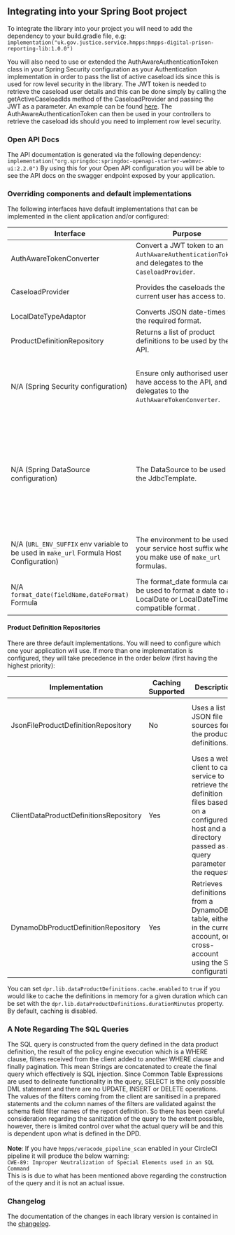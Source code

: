 ## Integrating into your Spring Boot project
To integrate the library into your project you will need to add the dependency to your build.gradle file, e.g:
`implementation("uk.gov.justice.service.hmpps:hmpps-digital-prison-reporting-lib:1.0.0")`

You will also need to use or extended the AuthAwareAuthenticationToken class in your Spring Security configuration as your Authentication implementation in order to pass the list of active caseload ids since this is used
for row level security in the library. 
The JWT token is needed to retrieve the caseload user details and this can be done simply by calling the getActiveCaseloadIds method of the CaseloadProvider and passing the JWT as a parameter.
An example can be found [here](https://github.com/ministryofjustice/hmpps-digital-prison-reporting-lib/blob/main/src/main/kotlin/uk/gov/justice/digital/hmpps/digitalprisonreportinglib/security/DefaultDprAuthAwareTokenConverter.kt#L13).
The AuthAwareAuthenticationToken can then be used in your controllers to retrieve the caseload ids should you need to implement row level security. 

### Open API Docs
The API documentation is generated via the following dependency:
`implementation("org.springdoc:springdoc-openapi-starter-webmvc-ui:2.2.0")`
By using this for your Open API configuration you will be able to see the API docs on the swagger endpoint exposed by your application.

### Overriding components and default implementations

The following interfaces have default implementations that can be implemented in the client application and/or configured:

| Interface                                                                               | Purpose                                                                                                  | Default implementation                                                                                                                                                                                                                                                                                                                                                                                                                                                                                    | Default configuration                                                                                                                                                                                                                                                                                                                                                                                                                                                                                                              |
|-----------------------------------------------------------------------------------------|----------------------------------------------------------------------------------------------------------|-----------------------------------------------------------------------------------------------------------------------------------------------------------------------------------------------------------------------------------------------------------------------------------------------------------------------------------------------------------------------------------------------------------------------------------------------------------------------------------------------------------|------------------------------------------------------------------------------------------------------------------------------------------------------------------------------------------------------------------------------------------------------------------------------------------------------------------------------------------------------------------------------------------------------------------------------------------------------------------------------------------------------------------------------------|
| AuthAwareTokenConverter                                                                 | Convert a JWT token to an `AuthAwareAuthenticationToken`, and delegates to the `CaseloadProvider`.       | `DefaultAuthAwareTokenConverter`: Extracts roles and delegates caseload provision - uses the `CaseloadProvider` implementation in the context.                                                                                                                                                                                                                                                                                                                                                            | N/A                                                                                                                                                                                                                                                                                                                                                                                                                                                                                                                                |
| CaseloadProvider                                                                        | Provides the caseloads the current user has access to.                                                   | `DefaultCaseloadProvider`: Requests caseloads from the configured endpoint.                                                                                                                                                                                                                                                                                                                                                                                                                               | Set `dpr.lib.caseloads.host` to the Nomis User API host. Optionally set `dpr.lib.caseloads.path` (defaults to `me/caseloads`).                                                                                                                                                                                                                                                                                                                                                                                                     |
| LocalDateTypeAdaptor                                                                    | Converts JSON date-times to the required format.                                                         | `IsoLocalDateTypeAdaptor`: Converts to the format "yyyy-MM-dd".                                                                                                                                                                                                                                                                                                                                                                                                                                           | N/A                                                                                                                                                                                                                                                                                                                                                                                                                                                                                                                                |
| ProductDefinitionRepository                                                             | Returns a list of product definitions to be used by the API.                                             | See below.                                                                                                                                                                                                                                                                                                                                                                                                                                                                                                |                                                                                                                                                                                                                                                                                                                                                                                                                                                                                                                                    |
| N/A (Spring Security configuration)                                                     | Ensure only authorised users have access to the API, and delegates to the `AuthAwareTokenConverter`.     | `DprResourceServerConfiguration`: Requires the user to have the specified role - uses the `AuthAwareTokenConverter` implementation in the context.                                                                                                                                                                                                                                                                                                                                                        | Set `dpr.lib.user.role` to the required user role. If not set, this implementation is disabled. Additionally, `spring.security.oauth2.resourceserver.jwt.jwk-set-uri` should be set to the authentication server's JWKS file (e.g. `${hmpps.auth.url}/.well-known/jwks.json`).                                                                                                                                                                                                           |
| N/A (Spring DataSource configuration)                                                   | The DataSource to be used by the JdbcTemplate.                                                           | By default the library will use the Spring default DataSource requiring its configuration properties under `spring.datasource`                                                                                                                                                                                                                                                                                                                                                                            | No default properties set. These will need to be set under `spring.datasource` for the default DataSource. If you wish to use your own DataSource you will need to create a DataSource Bean inside a `@Configuration` class with the name of the Datasource being the same as the datasource name defined in your data product definition. For example: `@Bean("external-movements") fun createExternalMovementsDataSource(): DataSource {...}`. You can name the DataSource properties as you prefer as this is your custom DataSource. |
| N/A (`URL_ENV_SUFFIX` env variable to be used in `make_url` Formula Host Configuration) | The environment to be used as your service host suffix when you make use of `make_url` formulas.         | There is no default value. You will need to set the value of the `URL_ENV_SUFFIX` env variable to be used as your service host suffix when you make use of `make_url` formulas. Example formula: `make_url('https://prisoner-${env}.digital.prison.service.justice.gov.uk/prisoner/${prisonNumber}',${name},TRUE)` The `${env}` placeholder will be replaced by the value of your `URL_ENV_SUFFIX` env variable. If you do not set this the `-${env}` part will be removed from the interpolated formula. | N/A                                                                                                                                                                                                                                                                                                                                                                                                                                                                                                                                |
| N/A `format_date(fieldName,dateFormat)` Formula                                         | The format_date formula can be used to format a date to a LocalDate or LocalDateTime compatible format . | There is no default value. The first parameter is the name of the date column in this format: ${date} and the second parameter is a string with the date format. Examples for a given date time of 1st June 2023 12:00 : (1) format_date(${date},"dd/MM/yyyy") Results in: 01/06/2023 (2) format_date(${date},"dd/MM/yyyy hh:mm") Results in: 01/06/2023 12:00.                                                                                                                                           | N/A                                                                                                                                                                                                                                                                                                                                                                                                                                                                                                                                |

#### Product Definition Repositories

There are three default implementations. You will need to configure which one your application will use.
If more than one implementation is configured, they will take precedence in the order below (first having the highest priority):

| Implementation                         | Caching Supported | Description                                                                                                                                                | Properties to configure                                                                                                                                                                                                                                                                                                           |
|----------------------------------------|-------------------|------------------------------------------------------------------------------------------------------------------------------------------------------------|-----------------------------------------------------------------------------------------------------------------------------------------------------------------------------------------------------------------------------------------------------------------------------------------------------------------------------------|
| JsonFileProductDefinitionRepository    | No                | Uses a list of JSON file sources for the product definitions.                                                                                              | In order to read from a list of definition files set `dpr.lib.definition.locations` to a comma separated list of the locations of the source files which can be created in the client application.                                                                                                                                |
| ClientDataProductDefinitionsRepository | Yes               | Uses a web client to call a service to retrieve the definition files based on a configured host and a directory passed as a query parameter in the request | In order to retrieve the data product definition files form another service with the use of a web client set `dpr.lib.dataProductDefinitions.host` to the host name of the application which will serve your definition files. The path to the definitions directory will need to be passed as a query parameter to your requests |
| DynamoDbProductDefinitionRepository    | Yes               | Retrieves definitions from a DynamoDB table, either in the current account, or cross-account using the STS configuration.                                  | Setting `dpr.lib.aws.dynamodb.enabled` to `true` enables the DynamoDB table source. Further configuration can be found in the `AwsProperties.DynamoDB` class.                                                                                                                                                                     |

You can set `dpr.lib.dataProductDefinitions.cache.enabled` to `true` if you would like to cache the definitions in memory for a given duration which can be set with the `dpr.lib.dataProductDefinitions.durationMinutes` property.
By default, caching is disabled.

### A Note Regarding The SQL Queries
The SQL query is constructed from the query defined in the data product definition, the result of the policy engine execution which is a WHERE clause, 
filters received from the client added to another WHERE clause and finally pagination.
This mean Strings are concatenated to create the final query which effectively is SQL injection.
Since Common Table Expressions are used to delineate functionality in the query, SELECT is the only possible DML statement and there are no UPDATE, INSERT or DELETE operations.
The values of the filters coming from the client are sanitised in a prepared statements and the column names of the filters are validated against the schema field filter names of the report definition. 
So there has been careful consideration regarding the sanitization of the query to the extent possible, however, there is limited control over what the actual query will be and this is dependent upon what is defined in the DPD.
</br></br>**Note**: If you have `hmpps/veracode_pipeline_scan` enabled in your CircleCI pipeline it will produce the below warning:</br>
`CWE-89: Improper Neutralization of Special Elements used in an SQL Command`</br>
This is is due to what has been mentioned above regarding the construction of the query and it is not an actual issue.

### Changelog

The documentation of the changes in each library version is contained in the [changelog](CHANGELOG.md). 